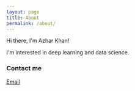 ```yaml
---
layout: page
title: About
permalink: /about/
---
```


Hi there, I'm Azhar Khan!

I'm interested in deep learning and data science.

### Contact me

[Email](mailto:azhar.ak@gmail.com)
